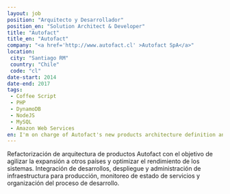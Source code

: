 ```yaml
---
layout: job
position: "Arquitecto y Desarrollador"
position_en: "Solution Architect & Developer"
title: "Autofact"
title_en: "Autofact"
company: "<a href='http://www.autofact.cl' >Autofact SpA</a>"
location:
 city: "Santiago RM"
 country: "Chile"
 code: "cl"
date-start: 2014
date-end: 2017
tags:
 - Coffee Script
 - PHP
 - DynamoDB
 - NodeJS
 - MySQL
 - Amazon Web Services
en: I'm on charge of Autofact's new products architecture definition and refactoring of legacy ones aiming to optimize overall system performance, service quality, cost reduction, include new features and international expansion. I'm also involved on development integration and deployment over AWS Cloud infrastructure and I manage a 4 developers team. 
---
```


Refactorización de arquitectura de productos Autofact con el objetivo de agilizar la expansión a otros países y optimizar el rendimiento de los sistemas. 
Integración de desarrollos, despliegue y administración de infraestructura para producción, monitoreo de estado de servicios y organización del proceso de desarrollo.